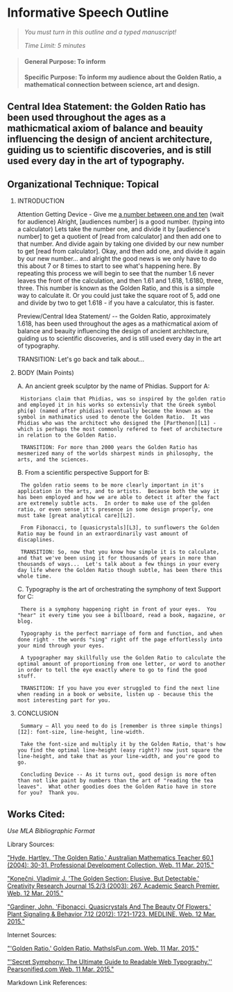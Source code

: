 # Informative Speech Outline

> *You must turn in this outline and a typed manuscript!*
>
> *Time Limit: 5 minutes*

> #### General Purpose: To inform
>
> #### Specific Purpose: To inform my audience about the Golden Ratio, a mathematical connection between science, art and design.

## Central Idea Statement: the Golden Ratio has been used throughout the ages as a mathicmatical axiom of balance and beauity influencing the design of ancient architecture, guiding us to scientific discoveries, and is still used every day in the art of typography.

## Organizational Technique: Topical

1. INTRODUCTION
    
    Attention Getting Device - Give me [a number between one and ten][I1] (wait for audience) Alright, [audiences number] is a good number.  (typing into a calculator) Lets take the number one, and divide it by [audience's number] to get a quotient of [read from calculator] and then add one to that number.  And divide again by taking one divided by our new number to get [read from calculator].  Okay, and then add one, and divide it again by our new number... and alright the good news is we only have to do this about 7 or 8 times to start to see what's happening here.  By repeating this process we will begin to see that the number 1.6 never leaves the front of the calculation, and then 1.61 and 1.618, 1.6180, three, three.  This number is known as the Golden Ratio, and this is a simple way to calculate it.  Or you could just take the square root of 5, add one and divide by two to get 1.618 - if you have a calculator, this is faster.
    
    Preview/Central Idea Statement/ -- the Golden Ratio, approximately 1.618, has been used throughout the ages as a mathicmatical axiom of balance and beauity influencing the design of ancient architecture, guiding us to scientific discoveries, and is still used every day in the art of typography.
    
    TRANSITION: Let's go back and talk about...
    
2. BODY (Main Points)
    
    A. An ancient greek sculptor by the name of Phidias.
        Support for A:

        Historians claim that Phidias, was so inspired by the golden ratio and employed it in his works so extensivly that the Greek symbol phi(φ) (named after phidias) eventually became the known as the symbol in mathimatics used to denote the Golden Ratio.  It was Phidias who was the architect who designed the [Parthenon][L1] - which is perhaps the most commonly refered to feet of architecture in relation to the Golden Ratio.
        
        TRANSITION: For more than 2000 years the Golden Ratio has mesmerized many of the worlds sharpest minds in philosophy, the arts, and the sciences.
        
    B. From a scientific perspective
        Support for B:

        The golden ratio seems to be more clearly important in it's application in the arts, and to artists.  Because both the way it has been employed and how we are able to detect it after the fact are extremely subtle acts.  In order to make use of the golden ratio, or even sense it's presence in some design properly, one must take [great analytical care][L2].

        From Fibonacci, to [quasicrystals][L3], to sunflowers the Golden Ratio may be found in an extraordinarily vast amount of discaplines.
        
        TRANSITION: So, now that you know how simple it is to calculate, and that we've been using it for thousands of years in more than thousands of ways...  Let's talk about a few things in your every day life where the Golden Ratio though subtle, has been there this whole time.
        
    C. Typography is the art of orchestrating the symphony of text
        Support for C:

        There is a symphony happening right in front of your eyes.  You "hear" it every time you see a billboard, read a book, magazine, or blog.

        Typography is the perfect marriage of form and function, and when done right - the words "sing" right off the page effortlessly into your mind through your eyes.

        A typographer may skillfully use the Golden Ratio to calculate the optimal amount of proportioning from one letter, or word to another in order to tell the eye exactly where to go to find the good stuff.
        
        TRANSITION: If you have you ever struggled to find the next line when reading in a book or website, listen up - because this the most interesting part for you.
        
3. CONCLUSION
        
        Summary – All you need to do is [remember is three simple things][I2]: font-size, line-height, line-width.

        Take the font-size and multiply it by the Golden Ratio, that's how you find the optimal line-height (easy right?) now just square the line-height, and take that as your line-width, and you're good to go.
        
        Concluding Device -- As it turns out, good design is more often than not like paint by numbers than the art of "reading the tea leaves".  What other goodies does the Golden Ratio have in store for you?  Thank you.

## Works Cited:
*Use MLA Bibliographic Format*

Library Sources:

["Hyde, Hartley. 'The Golden Ratio.' Australian Mathematics Teacher 60.1 (2004): 30-31. Professional Development Collection. Web. 11 Mar. 2015."][L1]

["Konečni, Vladimir J. 'The Golden Section: Elusive, But Detectable.' Creativity Research Journal 15.2/3 (2003): 267. Academic Search Premier. Web. 12 Mar. 2015."][L2]

["Gardiner, John. 'Fibonacci, Quasicrystals And The Beauty Of Flowers.' Plant Signaling & Behavior 7.12 (2012): 1721-1723. MEDLINE. Web. 12 Mar. 2015."][L3]

Internet Sources:

["'Golden Ratio.' Golden Ratio. MathsIsFun.com. Web. 11 Mar. 2015."][I1]

["'Secret Symphony: The Ultimate Guide to Readable Web Typography.'' Pearsonified.com Web. 11 Mar. 2015."][I2]

Markdown Link References:

[L1]: http://search.ebscohost.com.libdb.dccc.edu/login.aspx?direct=true&db=tfh&AN=12644625&site=eds-live "Hyde, Hartley. 'The Golden Ratio.' Australian Mathematics Teacher 60.1 (2004): 30-31. Professional Development Collection. Web. 11 Mar. 2015."

[L2]: http://search.ebscohost.com.libdb.dccc.edu/login.aspx?direct=true&db=aph&AN=10582618&site=eds-live "Konečni, Vladimir J. 'The Golden Section: Elusive, But Detectable.' Creativity Research Journal 15.2/3 (2003): 267. Academic Search Premier. Web. 12 Mar. 2015."

[L3]: http://libguides.dccc.edu/FindBooksArticlesAndMore "Gardiner, John. 'Fibonacci, Quasicrystals And The Beauty Of Flowers.' Plant Signaling & Behavior 7.12 (2012): 1721-1723. MEDLINE. Web. 12 Mar. 2015."

[I1]: http://www.mathsisfun.com/numbers/golden-ratio.html "'Golden Ratio.' Golden Ratio. MathsIsFun.com. Web. 11 Mar. 2015."

[I2]: http://www.pearsonified.com/2011/12/golden-ratio-typography.php "'Secret Symphony: The Ultimate Guide to Readable Web Typography.'' Pearsonified.com Web. 11 Mar. 2015."